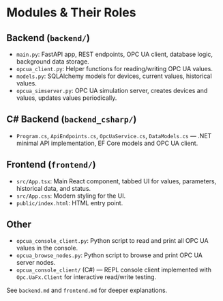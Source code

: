 # Modules & Their Roles

## Backend (`backend/`)
- `main.py`: FastAPI app, REST endpoints, OPC UA client, database logic, background data storage.
- `opcua_client.py`: Helper functions for reading/writing OPC UA values.
- `models.py`: SQLAlchemy models for devices, current values, historical values.
- `opcua_simserver.py`: OPC UA simulation server, creates devices and values, updates values periodically.

## C# Backend (`backend_csharp/`)
- `Program.cs`, `ApiEndpoints.cs`, `OpcUaService.cs`, `DataModels.cs` — .NET minimal API implementation, EF Core models and OPC UA client.


## Frontend (`frontend/`)
- `src/App.tsx`: Main React component, tabbed UI for values, parameters, historical data, and status.
- `src/App.css`: Modern styling for the UI.
- `public/index.html`: HTML entry point.

## Other
- `opcua_console_client.py`: Python script to read and print all OPC UA values in the console.
 - `opcua_browse_nodes.py`: Python script to browse and print OPC UA server nodes.
 - `opcua_console_client/` (C#) — REPL console client implemented with `Opc.UaFx.Client` for interactive read/write testing.

See `backend.md` and `frontend.md` for deeper explanations.
